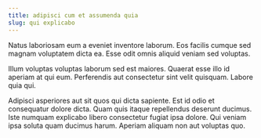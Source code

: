 ```yaml
---
title: adipisci cum et assumenda quia
slug: qui explicabo
---
```


Natus laboriosam eum a eveniet inventore laborum. Eos facilis cumque sed magnam voluptatem dicta ea. Esse odit omnis aliquid veniam sed voluptas.

Illum voluptas voluptas laborum sed est maiores. Quaerat esse illo id aperiam at qui eum. Perferendis aut consectetur sint velit quisquam. Labore quia qui.

Adipisci asperiores aut sit quos qui dicta sapiente. Est id odio et consequatur dolore dicta. Quam quis itaque repellendus deserunt ducimus. Iste numquam explicabo libero consectetur fugiat ipsa dolore. Qui veniam ipsa soluta quam ducimus harum. Aperiam aliquam non aut voluptas quo.
